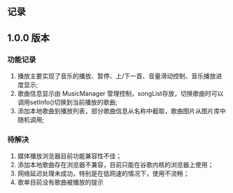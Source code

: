 ## 记录
## 1.0.0 版本
### 功能记录
1. 播放主要实现了音乐的播放、暂停、上/下一首、音量滑动控制、音乐播放进度显示;
2. 歌曲信息显示由 MusicManager 管理控制，songList存放，切换歌曲时可以调用setInfo()切换到当前播放的歌曲;
3. 添加本地歌曲到播放列表，部分歌曲信息从名称中截取，歌曲图片从图片库中随机调用;
### 待解决
1. 媒体播放浏览器目前功能兼容性不佳；
2. 添加本地歌曲存在浏览器不兼容，目前只能在谷歌内核的浏览器上使用；
3. 网络延迟处理未成功，特别是在低网速的情况下，使用不流畅；
4. 歌单目前没有歌曲被播放的提示